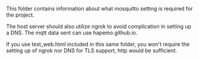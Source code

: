 This folder contains information about what mosquitto setting is required for the project.

The host server should also utilize ngrok to avoid complication in setting up a DNS. 
The mqtt data sent can use hapemo.github.io.

If you use test_web.html included in this same folder, you won't require the setting up of ngrok nor DNS for TLS support, http would be sufficient.



